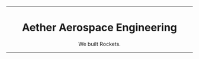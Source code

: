 <div align="center">
    <hr>
    <h1>Aether Aerospace Engineering</h1>
    <p>We built Rockets.</p>
    <hr>
</div>